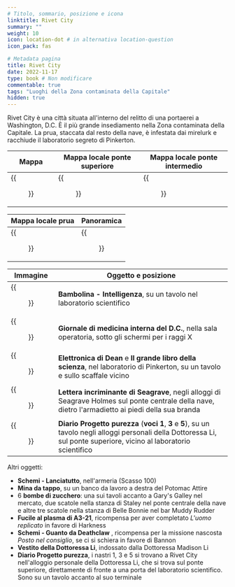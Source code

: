 ```yaml
---
# Titolo, sommario, posizione e icona
linktitle: Rivet City
summary: ""
weight: 10
icon: location-dot # in alternativa location-question
icon_pack: fas

# Metadata pagina
title: Rivet City
date: 2022-11-17
type: book # Non modificare
commentable: true
tags: "Luoghi della Zona contaminata della Capitale"
hidden: true
---
```




Rivet City è una città situata all'interno del relitto di una portaerei a Washington, D.C. È il più grande insediamento nella Zona contaminata della Capitale. La prua, staccata dal resto della nave, è infestata dai mirelurk e racchiude il laboratorio segreto di Pinkerton.

| Mappa                                  | Mappa locale ponte superiore                       | Mappa locale ponte intermedio                    |
| -------------------------------------- | -------------------------------------------------- | ------------------------------------------------ |
| {{<figure src="Rivet_City_loc.webp">}} | {{<figure src="Map_f3_rivetcity_upperdeck.webp">}} | {{<figure src="Map_f3_rivetcity_middeck.webp">}} |


| Mappa locale prua                                 | Panoramica                                  |
| ------------------------------------------------- | ------------------------------------------- |
| {{<figure src="Rivet_City_broken_bow_map.webp">}} | {{<figure src="Rivet_City_panorama.webp">}} |

| Immagine                                                      | Oggetto e posizione                                                                                                                                                        |
| ------------------------------------------------------------- | -------------------------------------------------------------------------------------------------------------------------------------------------------------------------- |
| {{<figure src="RCsl_Intelligence_bobblehead.webp">}}          | **Bambolina - Intelligenza**, su un tavolo nel laboratorio scientifico                                                                                                     |
| {{<figure src="Fo3_DC_Journal_of_IM_Pinkerton_lab.webp">}}    | **Giornale di medicina interna del D.C.**, nella sala operatoria, sotto gli schermi per i raggi X                                                                          |
| {{<figure src="DE_and_BB_of_Science_Rivet_City_bow.webp">}}   | **Elettronica di Dean** e **Il grande libro della scienza**, nel laboratorio di Pinkerton, su un tavolo e sullo scaffale vicino                                            |
| {{<figure src="Seagraves'_incriminating_letter.webp">}}       | **Lettera incriminante di Seagrave**, negli alloggi di Seagrave Holmes sul ponte centrale della nave, dietro l'armadietto ai piedi della sua branda                        |
| {{<figure src="PP_personal_journals_X123_Better_Days.webp">}} | **Diario Progetto purezza** (**voci 1**, **3** e **5**), su un tavolo negli alloggi personali della Dottoressa  Li, sul ponte superiore, vicino al laboratorio scientifico |
Altri oggetti:

- **Schemi - Lanciatutto**, nell'armeria (Scasso 100)
- **Mina da tappo**, su un banco da lavoro a destra del Potomac Attire
- 6 **bombe di zucchero**: una sui tavoli accanto a Gary's Galley nel mercato, due scatole nella stanza di Staley nel ponte centrale della nave e altre tre scatole nella stanza di Belle Bonnie nel bar Muddy Rudder
- **Fucile al plasma di A3-21**, ricompensa per aver completato *L'uomo replicato* in favore di Harkness
- **Schemi - Guanto da Deathclaw** , ricompensa per la missione nascosta *Posto nel consiglio*, se ci si schiera in favore di Bannon
- **Vestito della Dottoressa Li**, indossato dalla Dottoressa Madison Li
- **Diario Progetto purezza**, i nastri 1, 3 e 5 si trovano a Rivet City nell'alloggio personale della Dottoressa Li, che si trova sul ponte superiore, direttamente di fronte a una porta del laboratorio scientifico. Sono su un tavolo accanto al suo terminale


